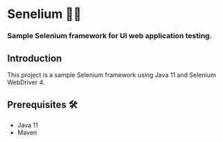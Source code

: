 # Senelium 👨‍🔬
### Sample Selenium framework for UI web application testing.

## Introduction

This project is a sample Selenium framework using Java 11 and Selenium WebDriver 4.

## Prerequisites 🛠️
- Java 11
- Maven

